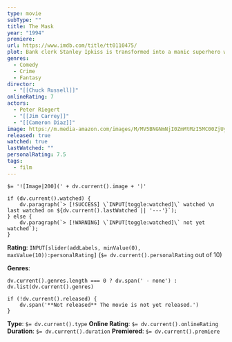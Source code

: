 ```yaml
---
type: movie
subType: ""
title: The Mask
year: "1994"
premiere:
url: https://www.imdb.com/title/tt0110475/
plot: Bank clerk Stanley Ipkiss is transformed into a manic superhero when he wears a mysterious mask.
genres:
  - Comedy
  - Crime
  - Fantasy
director:
  - "[[Chuck Russell]]"
onlineRating: 7
actors:
  - Peter Riegert
  - "[[Jim Carrey]]"
  - "[[Cameron Diaz]]"
image: https://m.media-amazon.com/images/M/MV5BNGNmNjI0ZmMtMzI5MC00ZjUyLWFlZDEtYjUyMGZlN2E3N2E2XkEyXkFqcGc@._V1_SX300.jpg
released: true
watched: true
lastWatched: ""
personalRating: 7.5
tags:
  - film
---
```


`$= '![Image|200](' + dv.current().image + ')'`

```dataviewjs
if (dv.current().watched) {
	dv.paragraph(`> [!SUCCESS] \`INPUT[toggle:watched]\` watched \n last watched on ${dv.current().lastWatched || '---'}`);
} else {
	dv.paragraph(`> [!WARNING] \`INPUT[toggle:watched]\` not yet watched`);
}
```

**Rating**:  `INPUT[slider(addLabels, minValue(0), maxValue(10)):personalRating]` (`$= dv.current().personalRating` out of 10)

**Genres**:
```dataviewjs
dv.current().genres.length === 0 ? dv.span(' - none') : dv.list(dv.current().genres)
```

```dataviewjs
if (!dv.current().released) {
	dv.span('**Not released** The movie is not yet released.')
}
```

**Type**: `$= dv.current().type`
**Online Rating**: `$= dv.current().onlineRating`
**Duration**:  `$= dv.current().duration`
**Premiered**: `$= dv.current().premiere`